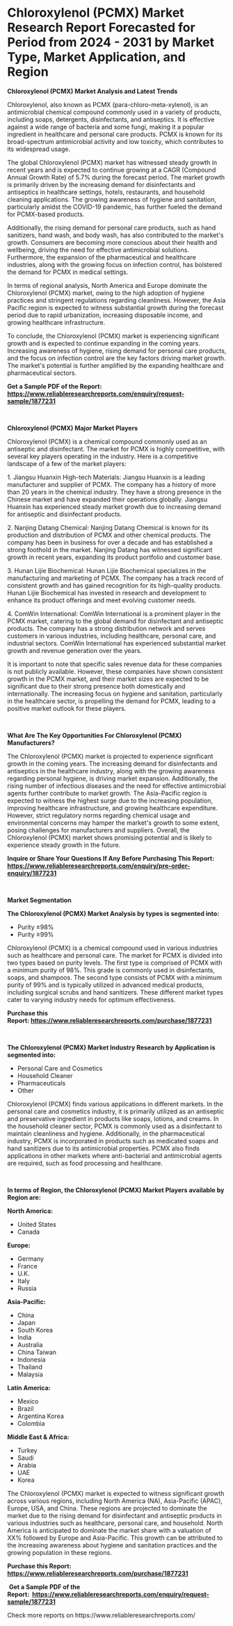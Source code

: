 <p><h1>Chloroxylenol (PCMX) Market Research Report Forecasted for Period from 2024 -  2031 by Market Type, Market Application, and Region</h1></p><p><strong>Chloroxylenol (PCMX) Market Analysis and Latest Trends</strong></p>
<p><p>Chloroxylenol, also known as PCMX (para-chloro-meta-xylenol), is an antimicrobial chemical compound commonly used in a variety of products, including soaps, detergents, disinfectants, and antiseptics. It is effective against a wide range of bacteria and some fungi, making it a popular ingredient in healthcare and personal care products. PCMX is known for its broad-spectrum antimicrobial activity and low toxicity, which contributes to its widespread usage.</p><p>The global Chloroxylenol (PCMX) market has witnessed steady growth in recent years and is expected to continue growing at a CAGR (Compound Annual Growth Rate) of 5.7% during the forecast period. The market growth is primarily driven by the increasing demand for disinfectants and antiseptics in healthcare settings, hotels, restaurants, and household cleaning applications. The growing awareness of hygiene and sanitation, particularly amidst the COVID-19 pandemic, has further fueled the demand for PCMX-based products.</p><p>Additionally, the rising demand for personal care products, such as hand sanitizers, hand wash, and body wash, has also contributed to the market's growth. Consumers are becoming more conscious about their health and wellbeing, driving the need for effective antimicrobial solutions. Furthermore, the expansion of the pharmaceutical and healthcare industries, along with the growing focus on infection control, has bolstered the demand for PCMX in medical settings.</p><p>In terms of regional analysis, North America and Europe dominate the Chloroxylenol (PCMX) market, owing to the high adoption of hygiene practices and stringent regulations regarding cleanliness. However, the Asia Pacific region is expected to witness substantial growth during the forecast period due to rapid urbanization, increasing disposable income, and growing healthcare infrastructure.</p><p>To conclude, the Chloroxylenol (PCMX) market is experiencing significant growth and is expected to continue expanding in the coming years. Increasing awareness of hygiene, rising demand for personal care products, and the focus on infection control are the key factors driving market growth. The market's potential is further amplified by the expanding healthcare and pharmaceutical sectors.</p></p>
<p><strong>Get a Sample PDF of the Report:&nbsp; <a href="https://www.reliableresearchreports.com/enquiry/request-sample/1877231">https://www.reliableresearchreports.com/enquiry/request-sample/1877231</a></strong></p>
<p>&nbsp;</p>
<p><strong>Chloroxylenol (PCMX) Major Market Players</strong></p>
<p><p>Chloroxylenol (PCMX) is a chemical compound commonly used as an antiseptic and disinfectant. The market for PCMX is highly competitive, with several key players operating in the industry. Here is a competitive landscape of a few of the market players:</p><p>1. Jiangsu Huanxin High-tech Materials: Jiangsu Huanxin is a leading manufacturer and supplier of PCMX. The company has a history of more than 20 years in the chemical industry. They have a strong presence in the Chinese market and have expanded their operations globally. Jiangsu Huanxin has experienced steady market growth due to increasing demand for antiseptic and disinfectant products.</p><p>2. Nanjing Datang Chemical: Nanjing Datang Chemical is known for its production and distribution of PCMX and other chemical products. The company has been in business for over a decade and has established a strong foothold in the market. Nanjing Datang has witnessed significant growth in recent years, expanding its product portfolio and customer base.</p><p>3. Hunan Lijie Biochemical: Hunan Lijie Biochemical specializes in the manufacturing and marketing of PCMX. The company has a track record of consistent growth and has gained recognition for its high-quality products. Hunan Lijie Biochemical has invested in research and development to enhance its product offerings and meet evolving customer needs.</p><p>4. ComWin International: ComWin International is a prominent player in the PCMX market, catering to the global demand for disinfectant and antiseptic products. The company has a strong distribution network and serves customers in various industries, including healthcare, personal care, and industrial sectors. ComWin International has experienced substantial market growth and revenue generation over the years.</p><p>It is important to note that specific sales revenue data for these companies is not publicly available. However, these companies have shown consistent growth in the PCMX market, and their market sizes are expected to be significant due to their strong presence both domestically and internationally. The increasing focus on hygiene and sanitation, particularly in the healthcare sector, is propelling the demand for PCMX, leading to a positive market outlook for these players.</p></p>
<p>&nbsp;</p>
<p><strong>What Are The Key Opportunities For Chloroxylenol (PCMX) Manufacturers?</strong></p>
<p><p>The Chloroxylenol (PCMX) market is projected to experience significant growth in the coming years. The increasing demand for disinfectants and antiseptics in the healthcare industry, along with the growing awareness regarding personal hygiene, is driving market expansion. Additionally, the rising number of infectious diseases and the need for effective antimicrobial agents further contribute to market growth. The Asia-Pacific region is expected to witness the highest surge due to the increasing population, improving healthcare infrastructure, and growing healthcare expenditure. However, strict regulatory norms regarding chemical usage and environmental concerns may hamper the market's growth to some extent, posing challenges for manufacturers and suppliers. Overall, the Chloroxylenol (PCMX) market shows promising potential and is likely to experience steady growth in the future.</p></p>
<p><strong>Inquire or Share Your Questions If Any Before Purchasing This Report: <a href="https://www.reliableresearchreports.com/enquiry/pre-order-enquiry/1877231">https://www.reliableresearchreports.com/enquiry/pre-order-enquiry/1877231</a></strong></p>
<p>&nbsp;</p>
<p><strong>Market Segmentation</strong></p>
<p><strong>The Chloroxylenol (PCMX) Market Analysis by types is segmented into:</strong></p>
<p><ul><li>Purity ≥98%</li><li>Purity ≥99%</li></ul></p>
<p><p>Chloroxylenol (PCMX) is a chemical compound used in various industries such as healthcare and personal care. The market for PCMX is divided into two types based on purity levels. The first type is comprised of PCMX with a minimum purity of 98%. This grade is commonly used in disinfectants, soaps, and shampoos. The second type consists of PCMX with a minimum purity of 99% and is typically utilized in advanced medical products, including surgical scrubs and hand sanitizers. These different market types cater to varying industry needs for optimum effectiveness.</p></p>
<p><strong>Purchase this Report:&nbsp;<a href="https://www.reliableresearchreports.com/purchase/1877231">https://www.reliableresearchreports.com/purchase/1877231</a></strong></p>
<p>&nbsp;</p>
<p><strong>The Chloroxylenol (PCMX) Market Industry Research by Application is segmented into:</strong></p>
<p><ul><li>Personal Care and Cosmetics</li><li>Household Cleaner</li><li>Pharmaceuticals</li><li>Other</li></ul></p>
<p><p>Chloroxylenol (PCMX) finds various applications in different markets. In the personal care and cosmetics industry, it is primarily utilized as an antiseptic and preservative ingredient in products like soaps, lotions, and creams. In the household cleaner sector, PCMX is commonly used as a disinfectant to maintain cleanliness and hygiene. Additionally, in the pharmaceutical industry, PCMX is incorporated in products such as medicated soaps and hand sanitizers due to its antimicrobial properties. PCMX also finds applications in other markets where anti-bacterial and antimicrobial agents are required, such as food processing and healthcare.</p></p>
<p>&nbsp;</p>
<p><strong>In terms of Region, the Chloroxylenol (PCMX) Market Players available by Region are:</strong></p>
<p>
    <p> <strong> North America: </strong>
        <ul>
            <li>United States</li>
            <li>Canada</li>
        </ul>
        </p> 
    <p> <strong> Europe: </strong>
        <ul>
            <li>Germany</li>
            <li>France</li>
            <li>U.K.</li>
            <li>Italy</li>
            <li>Russia</li>
        </ul>
        </p> 
    <p> <strong> Asia-Pacific: </strong>
        <ul>
            <li>China</li>
            <li>Japan</li>
            <li>South Korea</li>
            <li>India</li>
            <li>Australia</li>
            <li>China Taiwan</li>
            <li>Indonesia</li>
            <li>Thailand</li>
            <li>Malaysia</li>
        </ul>
        </p> 
    <p> <strong> Latin America: </strong>
        <ul>
            <li>Mexico</li>
            <li>Brazil</li>
            <li>Argentina Korea</li>
            <li>Colombia</li>
        </ul>
        </p> 
    <p> <strong> Middle East & Africa: </strong>
        <ul>
            <li>Turkey</li>
            <li>Saudi</li>
            <li>Arabia</li>
            <li>UAE</li>
            <li>Korea</li>
        </ul>
    </p>
    </p>
<p><p>The Chloroxylenol (PCMX) market is expected to witness significant growth across various regions, including North America (NA), Asia-Pacific (APAC), Europe, USA, and China. These regions are projected to dominate the market due to the rising demand for disinfectant and antiseptic products in various industries such as healthcare, personal care, and household. North America is anticipated to dominate the market share with a valuation of XX% followed by Europe and Asia-Pacific. This growth can be attributed to the increasing awareness about hygiene and sanitation practices and the growing population in these regions.</p></p>
<p><strong>Purchase this Report: <a href="https://www.reliableresearchreports.com/purchase/1877231">https://www.reliableresearchreports.com/purchase/1877231</a></strong></p>
<p>&nbsp;<strong>Get a Sample PDF of the Report:&nbsp;&nbsp;<a href="https://www.reliableresearchreports.com/enquiry/request-sample/1877231">https://www.reliableresearchreports.com/enquiry/request-sample/1877231</a></strong></p>
<p><strong></strong></p>
<p>Check more reports on https://www.reliableresearchreports.com/</p>
